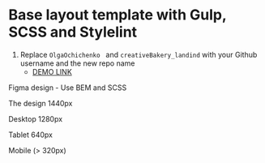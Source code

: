 # Base layout template with Gulp, SCSS and Stylelint
1. Replace `OlgaOchichenko ` and `creativeBakery_landind` with your Github username and the new repo name
    - [DEMO LINK](https://<OlgaOchichenko>.github.io/creativeBakery_landind/)

Figma design - Use BEM and SCSS

The design 1440px

Desktop 1280px

Tablet 640px

Mobile (> 320px)
